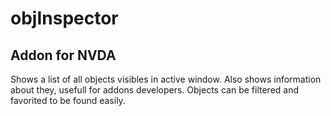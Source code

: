 # objInspector
## Addon for NVDA

Shows a list of all objects visibles in active window. Also shows information about they, usefull for addons developers. Objects can be filtered and favorited to be found easily.
